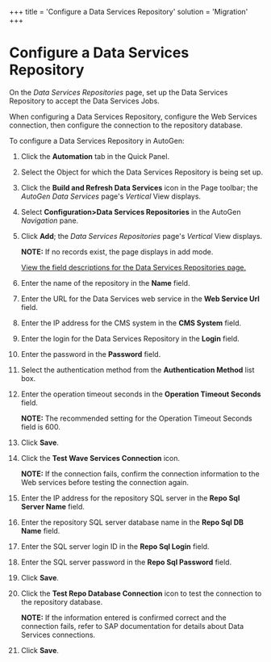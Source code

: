 +++
title = 'Configure a Data Services Repository'
solution = 'Migration'
+++

# Configure a Data Services Repository

On the *Data Services Repositories* page, set up the Data Services
Repository to accept the Data Services Jobs.

When configuring a Data Services Repository, configure the Web Services
connection, then configure the connection to the repository database.

To configure a Data Services Repository in AutoGen:

1.  Click the **Automation** tab in the Quick Panel.

2.  Select the Object for which the Data Services Repository is being
    set up.

3.  Click the **Build and Refresh Data Services** icon in the Page
    toolbar; the *AutoGen Data Services* page's *Vertical* View
    displays.

4.  Select **Configuration\>Data Services Repositories** in the AutoGen
    *Navigation* pane.

5.  Click <span style="font-weight: bold;">Add</span>; the *Data
    Services Repositories* page's *Vertical* View displays.
    
    **NOTE:** If no records exist, the page displays in add mode.
    
    [View the field descriptions for the Data Services Repositories
    page.](../Page_Desc/Data_Services_Repositories_H.htm)

6.  Enter the name of the repository in the **Name** field.

7.  Enter the URL for the Data Services web service in the **Web Service
    Url** field.

8.  Enter the IP address for the CMS system in the **CMS System** field.

9.  Enter the login for the Data Services Repository in the **Login**
    field.

10. Enter the password in the **Password** field.

11. Select the authentication method from the **Authentication Method**
    list box.

12. Enter the operation timeout seconds in the **Operation Timeout
    Seconds** field.
    
    **NOTE:** The recommended setting for the Operation Timeout Seconds
    field is 600.

13. Click **Save**.

14. Click the **Test Wave Services Connection** icon.
    
    **NOTE:** If the connection fails, confirm the connection
    information to the Web services before testing the connection again.

15. Enter the IP address for the repository SQL server in the **Repo Sql
    Server Name** field.

16. Enter the repository SQL server database name in the **Repo Sql DB
    Name** field.

17. Enter the SQL server login ID in the **Repo Sql Login** field.

18. Enter the SQL server password in the **Repo Sql Password** field.

19. Click **Save**.

20. Click the **Test Repo Database Connection** icon to test the
    connection to the repository database.
    
    **NOTE:** If the information entered is confirmed correct and the
    connection fails, refer to SAP documentation for details about Data
    Services connections.

21. Click **Save**.
